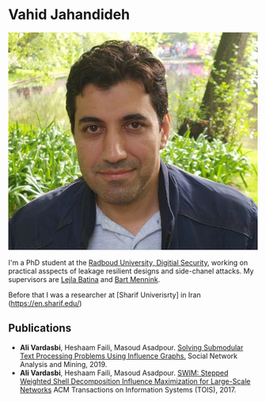 # Vahid Jahandideh

![Vahid](vahid.jpg)

I'm a PhD student at the [Radboud University, Digitial Security](https://www.ru.nl/dis/), working on practical asspects of leakage resilient  designs and side-chanel attacks.
My supervisors are [Lejla Batina](https://staff.fnwi.uva.nl/m.derijke/) and [Bart Mennink](https://mostafadehghani.com/).

Before that I was a researcher at [Sharif Univerisrty] in Iran (https://en.sharif.edu/)

## Publications  

- **Ali Vardasbi**, Heshaam Faili, Masoud Asadpour. [Solving Submodular Text Processing Problems Using Influence Graphs.](https://link.springer.com/article/10.1007/s13278-019-0559-9) Social Network Analysis and Mining, 2019.
- **Ali Vardasbi**, Heshaam Faili, Masoud Asadpour. [SWIM: Stepped Weighted Shell Decomposition Influence Maximization for Large-Scale Networks](https://dl.acm.org/doi/abs/10.1145/3072652) ACM Transactions on Information Systems (TOIS), 2017.